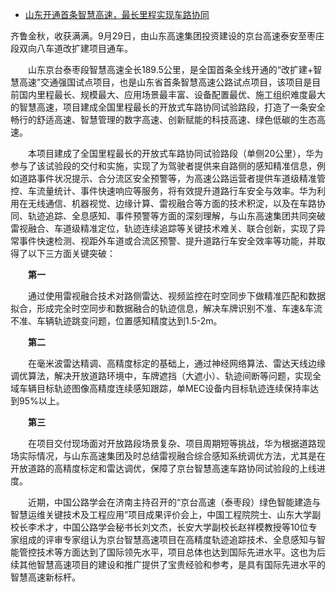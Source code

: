 - [山东开通首条智慧高速，最长里程实现车路协同](http://xh.21csp.com.cn/c62/202110/11409939.html)

齐鲁金秋，收获满满。9月29日，由山东高速集团投资建设的京台高速泰安至枣庄段双向八车道改扩建项目通车。

　　山东京台泰枣段智慧高速全长189.5公里，是全国首条全线开通的“改扩建+智慧高速”交通强国试点项目，也是山东省首条智慧高速公路试点项目，该项目是目前国内里程最长、规模最大、应用场景最丰富、设备配置最优、施工组织难度最大的智慧高速，项目建成全国里程最长的开放式车路协同试验路段，打造了一条安全畅行的舒适高速、智慧管理的数字高速、创新赋能的科技高速、绿色低碳的生态高速。

　　本项目建成了全国里程最长的开放式车路协同试验路段（单侧20公里），华为参与了该试验段的交付和实施，实现了为驾驶者提供来自路侧的感知精准信息，例如道路事件状况提示、合分流区安全预警等，为高速公路运营者提供车道级精准管控、车流量统计、事件快速响应等服务，将有效提升道路行车安全与效率。华为利用在无线通信、机器视觉、边缘计算、雷视融合等方面的技术积淀，以及在车路协同、轨迹追踪、全息感知、事件预警等方面的深刻理解，与山东高速集团共同突破雷视融合、车道级精准定位，轨迹连续追踪等关键技术难关、联合创新，实现了异常事件快速检测、视距外车道或合流区预警、提升道路行车安全效率等功能，并取得了以下三方面关键突破：

　　**第一**

　　通过使用雷视融合技术对路侧雷达、视频监控在时空同步下做精准匹配和数据拟合，形成完全时空同步和数据融合的轨迹信息，解决车牌识别不准、车速&车流不准、车辆轨迹跳变问题，位置感知精度达到1.5-2m。

　　**第二**

　　在毫米波雷达精调、高精度标定的基础上，通过神经网络算法、雷达天线边缘调优算法，解决开放道路环境中，车牌遮挡（大遮小）、轨迹间断等问题，实现全域车辆目标轨迹图像高精度连续感知跟踪，单MEC设备内目标轨迹连续保持率达到95%以上。

　　**第三**

　　在项目交付现场面对开放路段场景复杂、项目周期短等挑战，华为根据道路现场实际情况，与山东高速集团及时总结雷视融合综合感知系统调优方法，尤其是在开放道路的高精度标定和雷达调优，保障了京台智慧高速车路协同试验段的上线进度。

　　近期，中国公路学会在济南主持召开的“京台高速（泰枣段）绿色智能建造与智慧运维关键技术及工程应用”项目成果评价会上，中国工程院院士、山东大学副校长李术才，中国公路学会秘书长刘文杰，长安大学副校长赵祥模教授等10位专家组成的评审专家组认为京台智慧高速项目在高精度轨迹追踪技术、全息感知与智能管控技术等方面达到了国际领先水平，项目总体也达到国际先进水平。这也为后续其他智慧高速项目的建设和推广提供了宝贵经验和参考，是具有国际先进水平的智慧高速新标杆。
